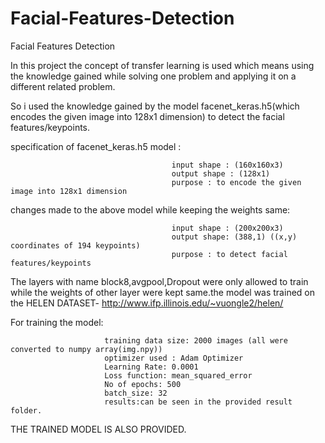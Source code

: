 # Facial-Features-Detection
Facial Features Detection

In this project the concept of transfer learning is used which means using the knowledge gained while solving one problem and applying it on a different related problem.

So i used the knowledge gained by the model facenet_keras.h5(which encodes the given image into 128x1 dimension) to detect the facial features/keypoints.

specification of facenet_keras.h5 model :

                                        input shape : (160x160x3)
                                        output shape : (128x1)
                                        purpose : to encode the given image into 128x1 dimension 
                                        
changes made to the above model while keeping the weights same:

                                        input shape : (200x200x3)
                                        output shape: (388,1) ((x,y) coordinates of 194 keypoints)
                                        purpose : to detect facial features/keypoints
                                     
The layers with name block8,avgpool,Dropout were only allowed to train while the weights of other layer were kept same.the model was trained on the HELEN DATASET- http://www.ifp.illinois.edu/~vuongle2/helen/

For training the model:
                        
                         training data size: 2000 images (all were converted to numpy array(img.npy))
                         optimizer used : Adam Optimizer
                         Learning Rate: 0.0001
                         Loss function: mean_squared_error
                         No of epochs: 500
                         batch_size: 32
                         results:can be seen in the provided result folder.
 THE TRAINED MODEL IS ALSO PROVIDED.
